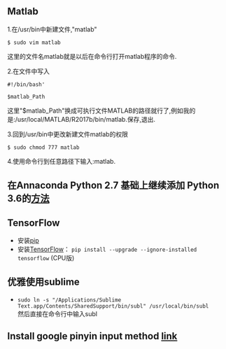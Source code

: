 ## Matlab
1.在/usr/bin中新建文件,"matlab"

`$ sudo vim matlab`

这里的文件名matlab就是以后在命令行打开matlab程序的命令.

2.在文件中写入
```
#!/bin/bash'

$matlab_Path
```

这里"$matlab_Path"换成可执行文件MATLAB的路径就行了,例如我的是:/usr/local/MATLAB/R2017b/bin/matlab.保存,退出.

3.回到/usr/bin中更改新建文件matlab的权限

`$ sudo chmod 777 matlab`

4.使用命令行到任意路径下输入:matlab.


## 在Annaconda Python 2.7 基础上继续添加 Python 3.6的[方法](https://conda.io/docs/user-guide/tasks/manage-python.html)

## TensorFlow 
- 安装[pip](https://pip.pypa.io/en/latest/installing/#id7)
- 安装[TensorFlow](https://zhuanlan.zhihu.com/p/24055668)： `pip install --upgrade --ignore-installed tensorflow` (CPU版)

## 优雅使用sublime
- `sudo ln -s "/Applications/Sublime Text.app/Contents/SharedSupport/bin/subl" /usr/local/bin/subl`  
然后直接在命令行中输入subl

## Install google pinyin input method [link](https://blog.csdn.net/zhuyucheng123/article/details/53184490)  
